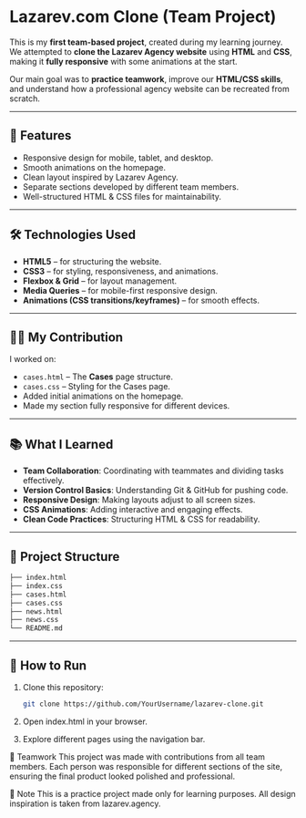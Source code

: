# Lazarev.com Clone (Team Project)

This is my **first team-based project**, created during my learning journey.  
We attempted to **clone the Lazarev Agency website** using **HTML** and **CSS**, making it **fully responsive** with some animations at the start.

Our main goal was to **practice teamwork**, improve our **HTML/CSS skills**, and understand how a professional agency website can be recreated from scratch.

---

## 🚀 Features
- Responsive design for mobile, tablet, and desktop.
- Smooth animations on the homepage.
- Clean layout inspired by Lazarev Agency.
- Separate sections developed by different team members.
- Well-structured HTML & CSS files for maintainability.

---

## 🛠️ Technologies Used
- **HTML5** – for structuring the website.
- **CSS3** – for styling, responsiveness, and animations.
- **Flexbox & Grid** – for layout management.
- **Media Queries** – for mobile-first responsive design.
- **Animations (CSS transitions/keyframes)** – for smooth effects.

---

## 👨‍💻 My Contribution
I worked on:
- `cases.html` – The **Cases** page structure.
- `cases.css` – Styling for the Cases page.
- Added initial animations on the homepage.
- Made my section fully responsive for different devices.

---

## 📚 What I Learned
- **Team Collaboration**: Coordinating with teammates and dividing tasks effectively.
- **Version Control Basics**: Understanding Git & GitHub for pushing code.
- **Responsive Design**: Making layouts adjust to all screen sizes.
- **CSS Animations**: Adding interactive and engaging effects.
- **Clean Code Practices**: Structuring HTML & CSS for readability.

---

## 📂 Project Structure
```bash
├── index.html
├── index.css
├── cases.html
├── cases.css
├── news.html
├── news.css
└── README.md
```
---

## 🔧 How to Run
1. Clone this repository:
   ```bash
   git clone https://github.com/YourUsername/lazarev-clone.git
   ```
2. Open index.html in your browser.

3. Explore different pages using the navigation bar.

🤝 Teamwork
This project was made with contributions from all team members.
Each person was responsible for different sections of the site, ensuring the final product looked polished and professional.

📌 Note
This is a practice project made only for learning purposes.
All design inspiration is taken from lazarev.agency.